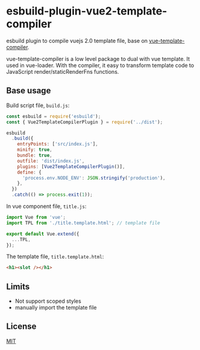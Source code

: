# esbuild-plugin-vue2-template-compiler

esbuild plugin to compile vuejs 2.0 template file, base on [vue-template-compiler](https://www.npmjs.com/package/vue-template-compiler).

vue-template-compiler is a low level package to dual with vue template. It used in vue-loader. With the compiler, it easy to transform template code to JavaScript render/staticRenderFns functions.

## Base usage

Build script file, `build.js`:

```js
const esbuild = require('esbuild');
const { Vue2TemplateCompilerPlugin } = require('../dist');

esbuild
  .build({
    entryPoints: ['src/index.js'],
    minify: true,
    bundle: true,
    outfile: 'dist/index.js',
    plugins: [Vue2TemplateCompilerPlugin()],
    define: {
      'process.env.NODE_ENV': JSON.stringify('production'),
    },
  })
  .catch(() => process.exit(1));
```

In vue component file, `title.js`:

```js
import Vue from 'vue';
import TPL from './title.template.html'; // template file

export default Vue.extend({
  ...TPL,
});
```

The template file, `title.template.html`:

```html
<h1><slot /></h1>
```

## Limits

- Not support scoped styles
- manually import the template file

## License

[MIT](LICENSE)
